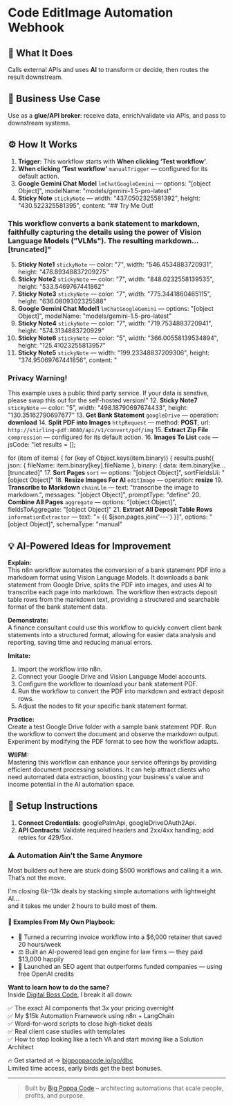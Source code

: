 # Code EditImage Automation Webhook
  ## 🚀 What It Does
  Calls external APIs and uses **AI** to transform or decide, then routes the result downstream.
  
  ## 💼 Business Use Case
  Use as a **glue/API broker**: receive data, enrich/validate via APIs, and pass to downstream systems.
  
  ## ⚙️ How It Works
  1. **Trigger:** This workflow starts with **When clicking ‘Test workflow’**.
  2. **When clicking ‘Test workflow’** `manualTrigger` — configured for its default action.
3. **Google Gemini Chat Model** `lmChatGoogleGemini` — options: "[object Object]", modelName: "models/gemini-1.5-pro-latest"
4. **Sticky Note** `stickyNote` — width: "437.0502325581392", height: "430.522325581395", content: "## Try Me Out!

### This workflow converts a bank statement to markdown, faithfully capturing the details using the power of Vision Language Models ("VLMs"). The resulting markdown…[truncated]"
5. **Sticky Note1** `stickyNote` — color: "7", width: "546.4534883720931", height: "478.89348837209275"
6. **Sticky Note2** `stickyNote` — color: "7", width: "848.0232558139535", height: "533.5469767441862"
7. **Sticky Note3** `stickyNote` — color: "7", width: "775.3441860465115", height: "636.0809302325588"
8. **Google Gemini Chat Model1** `lmChatGoogleGemini` — options: "[object Object]", modelName: "models/gemini-1.5-pro-latest"
9. **Sticky Note4** `stickyNote` — color: "7", width: "719.7534883720941", height: "574.3134883720929"
10. **Sticky Note6** `stickyNote` — color: "5", width: "366.00558139534894", height: "125.41023255813957"
11. **Sticky Note5** `stickyNote` — width: "199.23348837209306", height: "374.95069767441856", content: "















### Privacy Warning!
This example uses a public third party service. If your data is senstive, please swap this out for the self-hosted version!"
12. **Sticky Note7** `stickyNote` — color: "5", width: "498.18790697674433", height: "130.35162790697677"
13. **Get Bank Statement** `googleDrive` — operation: **download**
14. **Split PDF into Images** `httpRequest` — method: **POST**, url: `http://stirling-pdf:8080/api/v1/convert/pdf/img`
15. **Extract Zip File** `compression` — configured for its default action.
16. **Images To List** `code` — jsCode: "let results = [];

for (item of items) {
 for (key of Object.keys(item.binary)) {
 results.push({
 json: {
 fileName: item.binary[key].fileName
 },
 binary: {
 data: item.binary[ke…[truncated]"
17. **Sort Pages** `sort` — options: "[object Object]", sortFieldsUi: "[object Object]"
18. **Resize Images For AI** `editImage` — operation: **resize**
19. **Transcribe to Markdown** `chainLlm` — text: "transcribe the image to markdown.", messages: "[object Object]", promptType: "define"
20. **Combine All Pages** `aggregate` — options: "[object Object]", fieldsToAggregate: "[object Object]"
21. **Extract All Deposit Table Rows** `informationExtractor` — text: "= {{ $json.pages.join('---') }}", options: "[object Object]", schemaType: "manual"
  
  ## 💡 AI-Powered Ideas for Improvement
  **Explain:**  
This n8n workflow automates the conversion of a bank statement PDF into a markdown format using Vision Language Models. It downloads a bank statement from Google Drive, splits the PDF into images, and uses AI to transcribe each page into markdown. The workflow then extracts deposit table rows from the markdown text, providing a structured and searchable format of the bank statement data.

**Demonstrate:**  
A finance consultant could use this workflow to quickly convert client bank statements into a structured format, allowing for easier data analysis and reporting, saving time and reducing manual errors.

**Imitate:**  
1. Import the workflow into n8n.  
2. Connect your Google Drive and Vision Language Model accounts.  
3. Configure the workflow to download your bank statement PDF.  
4. Run the workflow to convert the PDF into markdown and extract deposit rows.  
5. Adjust the nodes to fit your specific bank statement format.

**Practice:**  
Create a test Google Drive folder with a sample bank statement PDF. Run the workflow to convert the document and observe the markdown output. Experiment by modifying the PDF format to see how the workflow adapts.

**WIIFM:**  
Mastering this workflow can enhance your service offerings by providing efficient document processing solutions. It can help attract clients who need automated data extraction, boosting your business's value and income potential in the AI automation space.
  
  ## 🔧 Setup Instructions
  1. **Connect Credentials:** googlePalmApi, googleDriveOAuth2Api.
2. **API Contracts:** Validate required headers and 2xx/4xx handling; add retries for 429/5xx.
  
### ⚠️ Automation Ain’t the Same Anymore

Most builders out here are stuck doing $500 workflows and calling it a win.  
That’s not the move.  

I'm closing $6k–$13k deals by stacking simple automations with lightweight AI...  
and it takes me under 2 hours to build most of them.

#### 🧠 Examples From My Own Playbook:
- 🔁 Turned a recurring invoice workflow into a $6,000 retainer that saved 20 hours/week  
- ⚖️ Built an AI-powered lead gen engine for law firms — they paid $13,000 happily  
- 🚀 Launched an SEO agent that outperforms funded companies — using free OpenAI credits  

**Want to learn how to do the same?**  
Inside [Digital Boss Code](https://bigpoppacode.io/go/dbc), I break it all down:

✅ The exact AI components that 3x your pricing overnight  
✅ My $15k Automation Framework using n8n + LangChain  
✅ Word-for-word scripts to close high-ticket deals  
✅ Real client case studies with templates  
✅ How to stop looking like a tech VA and start moving like a Solution Architect  

🔥 Get started at → [bigpoppacode.io/go/dbc](https://bigpoppacode.io/go/dbc)  
Limited time access, early birds get the best bonuses.

---
> Built by [Big Poppa Code](https://bigpoppacode.io) – architecting automations that scale people, profits, and purpose.
  